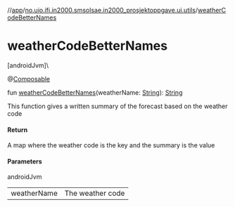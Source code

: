 //[app](../../index.md)/[no.uio.ifi.in2000.smsolsae.in2000_prosjektoppgave.ui.utils](index.md)/[weatherCodeBetterNames](weather-code-better-names.md)

# weatherCodeBetterNames

[androidJvm]\

@[Composable](https://developer.android.com/reference/kotlin/androidx/compose/runtime/Composable.html)

fun [weatherCodeBetterNames](weather-code-better-names.md)(weatherName: [String](https://kotlinlang.org/api/latest/jvm/stdlib/kotlin/-string/index.html)): [String](https://kotlinlang.org/api/latest/jvm/stdlib/kotlin/-string/index.html)

This function gives a written summary of the forecast based on the weather code

#### Return

A map where the weather code is the key and the summary is the value

#### Parameters

androidJvm

| | |
|---|---|
| weatherName | The weather code |
